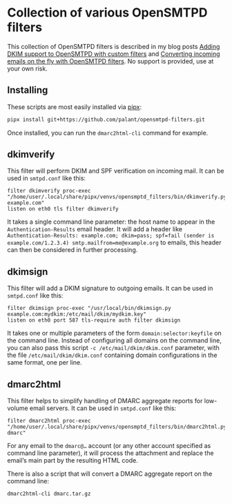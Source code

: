 # Collection of various OpenSMTPD filters

This collection of OpenSMTPD filters is described in my blog posts [Adding DKIM support to OpenSMTPD with custom filters](https://palant.info/2020/11/09/adding-dkim-support-to-opensmtpd-with-custom-filters/) and [Converting incoming emails on the fly with OpenSMTPD filters](https://palant.info/2023/03/08/converting-incoming-emails-on-the-fly-with-opensmtpd-filters/). No support is provided, use at your own risk.

## Installing

These scripts are most easily installed via [pipx](https://pipx.pypa.io/):

```sh
pipx install git+https://github.com/palant/opensmtpd-filters.git
```

Once installed, you can run the `dmarc2html-cli` command for example.

## dkimverify

This filter will perform DKIM and SPF verification on incoming mail. It can be used in `smtpd.conf` like this:

```
filter dkimverify proc-exec "/home/user/.local/share/pipx/venvs/opensmptd_filters/bin/dkimverify.py example.com"
listen on eth0 tls filter dkimverify
```

It takes a single command line parameter: the host name to appear in the `Authentication-Results` email header. It will add a header like `Authentication-Results: example.com; dkim=pass; spf=fail (sender is example.com/1.2.3.4) smtp.mailfrom=me@example.org` to emails, this header can then be considered in further processing.

## dkimsign

This filter will add a DKIM signature to outgoing emails. It can be used in `smtpd.conf` like this:

```
filter dkimsign proc-exec "/usr/local/bin/dkimsign.py example.com:mydkim:/etc/mail/dkim/mydkim.key"
listen on eth0 port 587 tls-require auth filter dkimsign
```

It takes one or multiple parameters of the form `domain:selector:keyfile` on the command line. Instead of configuring all domains on the command line, you can also pass this script `-c /etc/mail/dkim/dkim.conf` parameter, with the file `/etc/mail/dkim/dkim.conf` containing domain configurations in the same format, one per line.

## dmarc2html

This filter helps to simplify handling of DMARC aggregate reports for low-volume email servers. It can be used in `smtpd.conf` like this:

```
filter dmarc2html proc-exec "/home/user/.local/share/pipx/venvs/opensmptd_filters/bin/dmarc2html.py dmarc"
```
For any email to the `dmarc@…` account (or any other account specified as command line parameter), it will process the attachment and replace the email’s main part by the resulting HTML code.

There is also a script that will convert a DMARC aggregate report on the command line:

```
dmarc2html-cli dmarc.tar.gz
```
